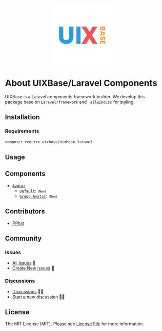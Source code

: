 <p align="center">
    <a href="/" target="_blank">
        <img src="squard-Logo.svg" width="200" alt="UIXBase Logo">
    </a>
</p>


# **About UIXBase/Laravel Components**
UIXBase is a Laravel components framework builder. 
We develop this package base on `Laravel/framework` and `TailwindCss` for styling.

## Installation
### Requirements
```bash
composer require uixbase/uixbase-laravel
```
## Usage

##  Components
-   [`Avatar`](doc/avatars/)
    -   [`Default`](doc/avatars/avatar#default-avatar-x-avatar): <small>`(New)`</small>
    -   [`Group Avatar`](doc/avatars/avatar#group-avatar-x-groupavatar): <small>`(New)`</small>
##   Contributors

- [PPhat](https://github.com/pphatDev) 

    <!-- Thank you for considering contributing to `Sophat/Elements`! You can read the contribution guide [here](CONTRIBUTING.md). -->
##   Community
###   Issues

- [All Issues](https://github.com/uixbase/uixbase-laravel/issues) 🚧
- [Create New Issues](https://github.com/uixbase/uixbase-laravel/issues/new) 🚧

###   Discussions

- [Discussions](https://github.com/orgs/uixbase/uixbase-laravel/discussions) 📣🔔
- [Start a new discussion](https://github.com/orgs/uixbase/uixbase-laravel/discussions/new?category=q-a) 📣🔔



##   License

The MIT License (MIT). Please see [License File](LICENSE) for more information.